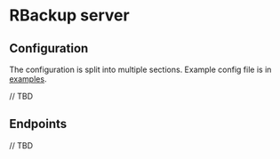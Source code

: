 # RBackup server

## Configuration

The configuration is split into multiple sections. Example config file is in [examples](examples/Settings.toml).

// TBD

## Endpoints

// TBD